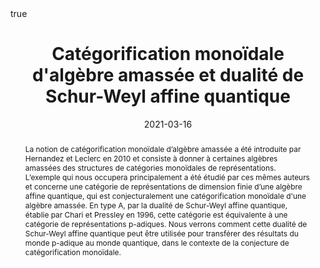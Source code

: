 ﻿---
title: Catégorification monoïdale d'algèbre amassée et dualité de Schur-Weyl affine quantique

event: Séminaire d'algèbre et de géométrie

event_url: https://www.lmno.cnrs.fr/sem/AG

location: LMNO - BBB
address:

  city: Caen

  country: France

#summary: An example talk using Academic's Markdown slides feature.
abstract: La notion de catégorification monoïdale d’algèbre amassée a été introduite par Hernandez et Leclerc en 2010 et consiste à donner à certaines algèbres amassées des structures de catégories monoïdales de représentations. L’exemple qui nous occupera principalement a été étudié par ces mêmes auteurs et concerne une catégorie de représentations de dimension finie d’une algèbre affine quantique, qui est conjecturalement une catégorification monoïdale d'une algèbre amassée. En type A, par la dualité de Schur-Weyl affine quantique, établie par Chari et Pressley en 1996, cette catégorie est équivalente à une catégorie de représentations p-adiques. Nous verrons comment cette dualité de Schur-Weyl affine quantique peut être utilisée pour transférer des résultats du monde p-adique au monde quantique, dans le contexte de la conjecture de catégorification monoïdale.

# Talk start and end times.
#   End time can optionally be hidden by prefixing the line with `#`.
date: "2021-03-16"
#date_end: "2030-06-01T15:00:00Z"
all_day: true

# Schedule page publish date (NOT talk date).
publishDate: "2020-01-17"

authors: []
tags: []

# Is this a featured talk? (true/false)
featured: true

image:
  caption: 'Image credit: [**Unsplash**](https://unsplash.com/photos/bzdhc5b3Bxs)'
  focal_point: Right

links:
# - icon: twitter
#  icon_pack: fab
#  name: Follow
#  url: https://twitter.com/georgecushen
url_code: ""
url_pdf: ""
url_slides: ""
url_video: ""

# Markdown Slides (optional).
#   Associate this talk with Markdown slides.
#   Simply enter your slide deck's filename without extension.
#   E.g. `slides = "example-slides"` references `content/slides/example-slides.md`.
#   Otherwise, set `slides = ""`.
slides :

# Projects (optional).
#   Associate this post with one or more of your projects.
#   Simply enter your project's folder or file name without extension.
#   E.g. `projects = ["internal-project"]` references `content/project/deep-learning/index.md`.
#   Otherwise, set `projects = []`.
projects :

# Enable math on this page?
math: true
---

